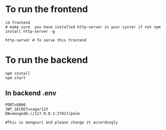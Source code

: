 # To run the frontend

```
cd frontend
# make sure  you have installed http-server in your syster if not npm install http-server -g

http-server # To serve this frontend
```

# To run the backend

```
npm install
npm start

```

## In backend .env

```
PORT=8000
JWT_SECRET=sagar123
DB=mongodb://127.0.0.1:27017/palm

#This is mongouri and please change it accordingly

```
